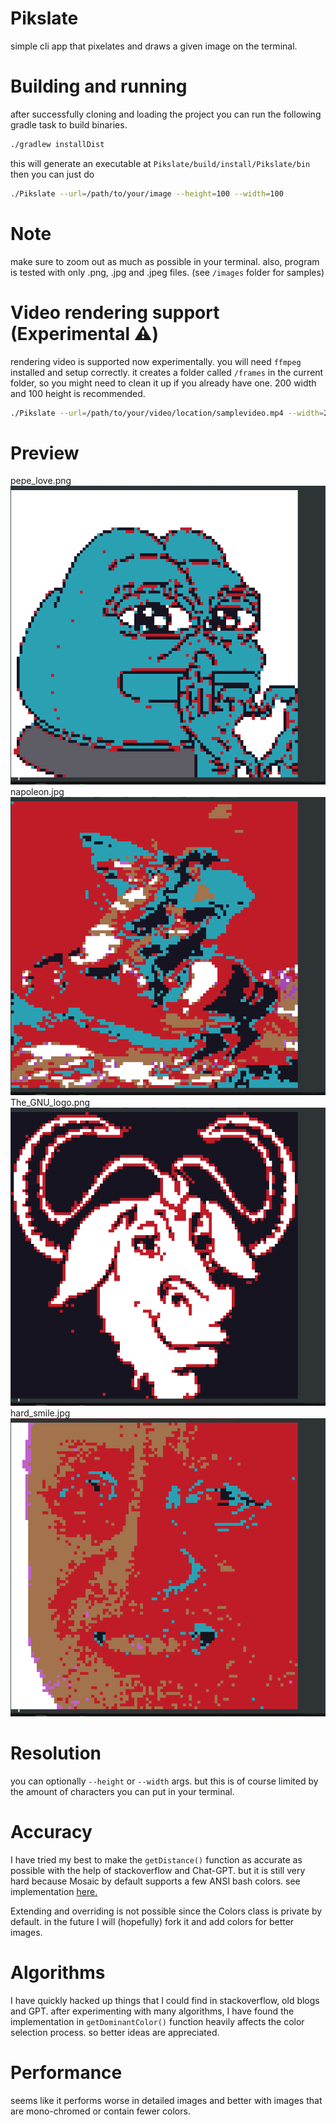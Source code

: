 # Pikslate
simple cli app that pixelates and draws a given image on the terminal. 

# Building and running
after successfully cloning and loading the project you can run the following gradle task
to build binaries.

```bash
./gradlew installDist
```

this will generate an executable at ``Pikslate/build/install/Pikslate/bin`` then you can just
do
```bash
./Pikslate --url=/path/to/your/image --height=100 --width=100
```

# Note
make sure to zoom out as much as possible in your terminal. also, program is tested with only .png, .jpg and
.jpeg files. (see ``/images`` folder for samples)

# Video rendering support (Experimental ⚠️)
rendering video is supported now experimentally. you will need ``ffmpeg`` installed and setup correctly.
it creates a folder called ``/frames`` in the current folder, so you might need to clean it up if you already have one.
200 width and 100 height is recommended.

```bash
./Pikslate --url=/path/to/your/video/location/samplevideo.mp4 --width=200 --height=100
```

# Preview
pepe_love.png
![Preview|100x100](./preview/preview_1.png)
napoleon.jpg
![Preview|100x100](./preview/preview_2.png)
The_GNU_logo.png
![Preview|100x100](./preview/preview_3.png)
hard_smile.jpg
![Preview|100x100](./preview/preview_4.png)

# Resolution
you can optionally ``--height`` or ``--width`` args. but this is of course limited by the amount of
characters you can put in your terminal.

# Accuracy
I have tried my best to make the ``getDistance()`` function as accurate as possible with the help of
stackoverflow and Chat-GPT. but it is still very hard because Mosaic by default supports a few ANSI bash
colors. see implementation [here.](https://github.com/JakeWharton/mosaic/blob/trunk/mosaic-runtime/src/commonMain/kotlin/com/jakewharton/mosaic/ui/Color.kt) 

Extending and overriding is not possible since the Colors class is private by default. in the future
I will (hopefully) fork it and add colors for better images. 

# Algorithms
I have quickly hacked up things that I could find in stackoverflow, old blogs and GPT. after experimenting with many
algorithms, I have found the implementation in ``getDominantColor()`` function heavily affects the color
selection process. so better ideas are appreciated.

# Performance
seems like it performs worse in detailed images and better with images that are mono-chromed or contain
fewer colors.